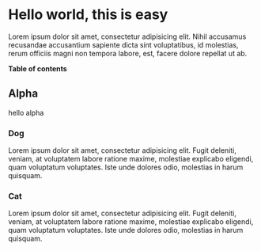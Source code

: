 # Hello world, this is easy

Lorem ipsum dolor sit amet, consectetur adipisicing elit. Nihil accusamus recusandae accusantium sapiente dicta sint voluptatibus, id molestias, rerum officiis magni non tempora labore, est, facere dolore repellat ut ab.


**Table of contents**

<!-- toc -->

<!-- tocstop -->


## Alpha

hello alpha


### Dog

Lorem ipsum dolor sit amet, consectetur adipisicing elit. Fugit deleniti, veniam, at voluptatem labore ratione maxime, molestiae explicabo eligendi, quam voluptatum voluptates. Iste unde dolores odio, molestias in harum quisquam.

### Cat

Lorem ipsum dolor sit amet, consectetur adipisicing elit. Fugit deleniti, veniam, at voluptatem labore ratione maxime, molestiae explicabo eligendi, quam voluptatum voluptates. Iste unde dolores odio, molestias in harum quisquam.

